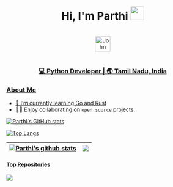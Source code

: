 <div align="center">
 <h1> Hi, I'm Parthi <img src="https://media.giphy.com/media/hvRJCLFzcasrR4ia7z/giphy.gif" width="35px"></h1>
</div>

<br>

<div align="center">
 <a href="https://www.linkedin.com/in/parthiban-s-6b5a12112/" target="_blank">
   <img align="center" alt="John Kirtley | Linkedin " width="40px" src="http://www.prepare1.com/wp-content/uploads/2014/04/linkedin-logo-high-res-1254-1024x1024.jpg"</a>
 </div>

<br>
  
<div align="center">
<h3>💻 Python Developer | 🌏 Tamil Nadu, India </h3>
</div>

### About Me
  
- 🌱 I’m currently learning Go and Rust
- 👨‍💻 Enjoy collaborating on `open source` projects.

 ![Parthi's GitHub stats](https://github-readme-stats.vercel.app/api?username=parthi-siva&hide=contribs,prs&show_icons=true&theme=dracula)

![Top Langs](https://github-readme-stats.vercel.app/api/top-langs/?username=parthi-siva&layout=compact&theme=dracula&hide=HTML,CSS,JavaScript,Makefile,Mako)



| <a href="https://github.com/anuraghazra/github-readme-stats"><img align="center" src="https://github-readme-stats.vercel.app/api?username=parthi-siva&show_icons=true&include_all_commits=true&theme=buefy&hide_border=true" alt="Parthi's github stats" /></a> | <a href="https://github.com/anuraghazra/github-readme-stats"><img align="center" src="https://github-readme-stats.vercel.app/api/top-langs/?username=parthi-siva&layout=compact&theme=buefy&hide_border=true&hide=HTML,CSS,JavaScript,Makefile,Mako" /></a> |
| ------------- | ------------- |

#### Top Repositories

<a href="https://github.com/anuraghazra/anuraghazra.github.io">
  <img align="center" src="https://github-readme-stats.vercel.app/api/pin/?username=parthi-siva&repo=pandas&theme=buefy" />
</a>

<br />
<br />
